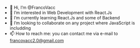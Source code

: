 - 👋 Hi, I’m @FrancoVacc
- 👀 I’m interested in Web Development with React.Js
- 🌱 I’m currently learning React.Js and some of Backend
- 💞️ I’m looking to collaborate on any project where JavaScript is includding
- 📫 How to reach me: you can contact me via e-mail to francovacc2.0@gmail.com

<!---
FrancoVacc/FrancoVacc is a ✨ special ✨ repository because its `README.md` (this file) appears on your GitHub profile.
You can click the Preview link to take a look at your changes.
--->
